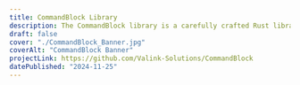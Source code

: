 ```yaml
---
title: CommandBlock Library
description: The CommandBlock library is a carefully crafted Rust library designed to parse and handle Minecraft data formats, including NBT and LevelDB. This library plays a crucial role in the Teller application, where it helps analyze Minecraft world data for efficient backups. Currently under active development, its core features are already integrated with Teller, showcasing its practical utility.
draft: false
cover: "./CommandBlock_Banner.jpg"
coverAlt: "CommandBlock Banner"
projectLink: https://github.com/Valink-Solutions/CommandBlock
datePublished: "2024-11-25"
---
```

